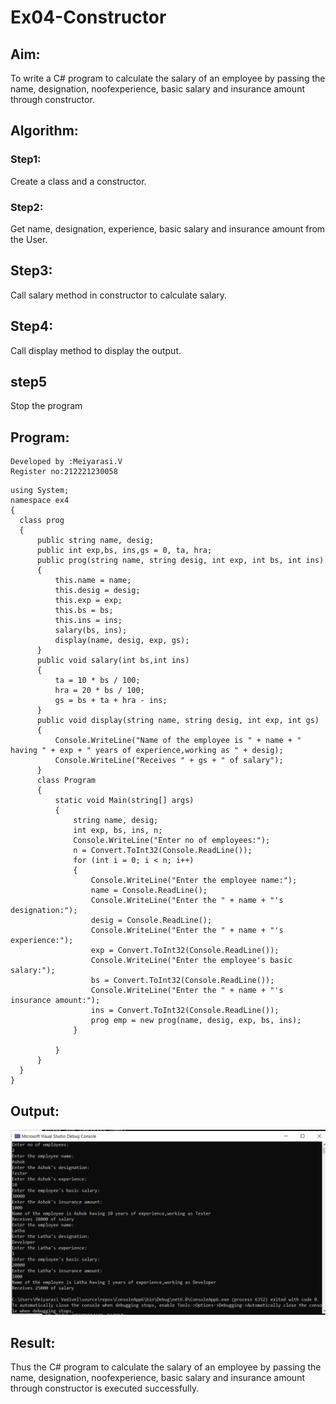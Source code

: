 # Ex04-Constructor
## Aim:
 To write a C# program to calculate the salary of an employee by passing the name, designation, noofexperience, basic salary and insurance amount through constructor.
 
 ## Algorithm:
 ### Step1:
 Create a class and a constructor.
 ### Step2:
Get name, designation, experience, basic salary and insurance amount from the User.
 ## Step3:
Call salary method in constructor to calculate salary.
 ## Step4:

Call display method to display the output.
## step5

Stop the program
 
 ## Program:
 ~~~
 Developed by :Meiyarasi.V
 Register no:212221230058
 ~~~
 ~~~
 using System;
namespace ex4
{
   class prog
   {
       public string name, desig;
       public int exp,bs, ins,gs = 0, ta, hra;
       public prog(string name, string desig, int exp, int bs, int ins)
       {
           this.name = name;
           this.desig = desig;
           this.exp = exp;
           this.bs = bs;
           this.ins = ins;
           salary(bs, ins);
           display(name, desig, exp, gs);
       }
       public void salary(int bs,int ins)
       {
           ta = 10 * bs / 100;
           hra = 20 * bs / 100;
           gs = bs + ta + hra - ins;
       }
       public void display(string name, string desig, int exp, int gs)
       {
           Console.WriteLine("Name of the employee is " + name + " having " + exp + " years of experience,working as " + desig);
           Console.WriteLine("Receives " + gs + " of salary");
       }
       class Program
       {
           static void Main(string[] args)
           {
               string name, desig;
               int exp, bs, ins, n;
               Console.WriteLine("Enter no of employees:");
               n = Convert.ToInt32(Console.ReadLine());
               for (int i = 0; i < n; i++)
               {
                   Console.WriteLine("Enter the employee name:");
                   name = Console.ReadLine();
                   Console.WriteLine("Enter the " + name + "'s designation:");
                   desig = Console.ReadLine();
                   Console.WriteLine("Enter the " + name + "'s experience:");
                   exp = Convert.ToInt32(Console.ReadLine());
                   Console.WriteLine("Enter the employee's basic salary:");
                   bs = Convert.ToInt32(Console.ReadLine());
                   Console.WriteLine("Enter the " + name + "'s insurance amount:");
                   ins = Convert.ToInt32(Console.ReadLine());
                   prog emp = new prog(name, desig, exp, bs, ins);
               }

           }
       }
   }
}
 ~~~
 
 ## Output:
 
![output](d1.png)

 ## Result:
 Thus the C# program to calculate the salary of an employee by passing the name, designation, noofexperience, basic salary and insurance amount through constructor is executed successfully.
